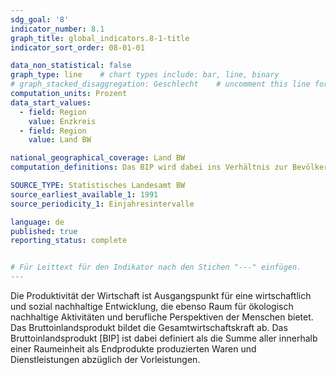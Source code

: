 ```yaml
---
sdg_goal: '8'
indicator_number: 8.1
graph_title: global_indicators.8-1-title 
indicator_sort_order: 08-01-01

data_non_statistical: false
graph_type: line    # chart types include: bar, line, binary
# graph_stacked_disaggregation: Geschlecht    # uncomment this line for stacked bars. eplace "Geschlecht" with the field of aggregation.
computation_units: Prozent
data_start_values:
  - field: Region
    value: Enzkreis
  - field: Region
    value: Land BW

national_geographical_coverage: Land BW
computation_definitions: Das BIP wird dabei ins Verhältnis zur Bevölkerungszahl gesetzt. <br> (Bruttoinlandsprodukt) / (Anzahl der Einwohnerinnen und Einwohner)

SOURCE_TYPE: Statistisches Landesamt BW
source_earliest_available_1: 1991
source_periodicity_1: Einjahresintervalle

language: de   
published: true
reporting_status: complete


# Für Leittext für den Indikator nach den Stichen "---" einfügen.
---
```


Die Produktivität der Wirtschaft ist Ausgangspunkt für eine wirtschaftlich und sozial nachhaltige Entwicklung, die ebenso Raum für ökologisch nachhaltige Aktivitäten und berufliche Perspektiven der Menschen bietet. Das Bruttoinlandsprodukt bildet die Gesamtwirtschaftskraft ab.
Das Bruttoinlandsprodukt [BIP] ist dabei definiert als die Summe aller innerhalb einer Raumeinheit als Endprodukte produzierten Waren und Dienstleistungen abzüglich der Vorleistungen.